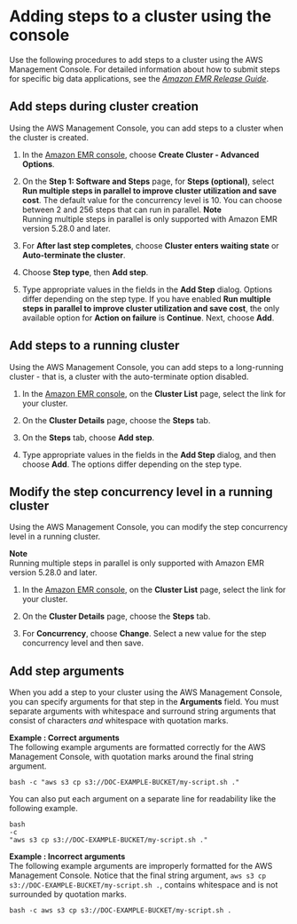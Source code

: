 # Adding steps to a cluster using the console<a name="emr-add-steps-console"></a>

Use the following procedures to add steps to a cluster using the AWS Management Console\. For detailed information about how to submit steps for specific big data applications, see the *[Amazon EMR Release Guide](https://docs.aws.amazon.com/emr/latest/ReleaseGuide/emr-release-components.html)*\.

## Add steps during cluster creation<a name="emr-add-steps-console-cluster-creation"></a>

Using the AWS Management Console, you can add steps to a cluster when the cluster is created\. 

1. In the [Amazon EMR console](https://console.aws.amazon.com/elasticmapreduce), choose **Create Cluster \- Advanced Options**\. 

1. On the **Step 1: Software and Steps** page, for **Steps \(optional\)**, select **Run multiple steps in parallel to improve cluster utilization and save cost**\. The default value for the concurrency level is 10\. You can choose between 2 and 256 steps that can run in parallel\. 
**Note**  
Running multiple steps in parallel is only supported with Amazon EMR version 5\.28\.0 and later\. 

1. For **After last step completes**, choose **Cluster enters waiting state** or **Auto\-terminate the cluster**\.

1. Choose **Step type**, then **Add step**\.

1. Type appropriate values in the fields in the **Add Step** dialog\. Options differ depending on the step type\. If you have enabled **Run multiple steps in parallel to improve cluster utilization and save cost**, the only available option for **Action on failure** is **Continue**\. Next, choose **Add**\.

## Add steps to a running cluster<a name="emr-add-steps-console-running-cluster"></a>

Using the AWS Management Console, you can add steps to a long\-running cluster \- that is, a cluster with the auto\-terminate option disabled\. 

1. In the [Amazon EMR console](https://console.aws.amazon.com/elasticmapreduce), on the **Cluster List** page, select the link for your cluster\. 

1. On the **Cluster Details** page, choose the **Steps** tab\. 

1. On the **Steps** tab, choose **Add step**\. 

1. Type appropriate values in the fields in the **Add Step** dialog, and then choose **Add**\. The options differ depending on the step type\. 

## Modify the step concurrency level in a running cluster<a name="emr-add-steps-console-modify-concurrency"></a>

Using the AWS Management Console, you can modify the step concurrency level in a running cluster\. 

**Note**  
Running multiple steps in parallel is only supported with Amazon EMR version 5\.28\.0 and later\. 

1. In the [Amazon EMR console](https://console.aws.amazon.com/elasticmapreduce), on the **Cluster List** page, select the link for your cluster\. 

1. On the **Cluster Details** page, choose the **Steps** tab\. 

1. For **Concurrency**, choose **Change**\. Select a new value for the step concurrency level and then save\. 

## Add step arguments<a name="emr-add-steps-console-arguments"></a>

When you add a step to your cluster using the AWS Management Console, you can specify arguments for that step in the **Arguments** field\. You must separate arguments with whitespace and surround string arguments that consist of characters *and* whitespace with quotation marks\.

**Example : Correct arguments**  
The following example arguments are formatted correctly for the AWS Management Console, with quotation marks around the final string argument\.  

```
bash -c "aws s3 cp s3://DOC-EXAMPLE-BUCKET/my-script.sh ."
```
You can also put each argument on a separate line for readability like the following example\.  

```
bash 
-c 
"aws s3 cp s3://DOC-EXAMPLE-BUCKET/my-script.sh ."
```

**Example : Incorrect arguments**  
The following example arguments are improperly formatted for the AWS Management Console\. Notice that the final string argument, `aws s3 cp s3://DOC-EXAMPLE-BUCKET/my-script.sh .`, contains whitespace and is not surrounded by quotation marks\.  

```
bash -c aws s3 cp s3://DOC-EXAMPLE-BUCKET/my-script.sh .
```